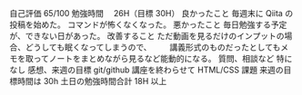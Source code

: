 自己評価 65/100
勉強時間　 26H（目標 30H）
良かったこと
毎週末に Qiita の投稿を始めた。
コマンドが怖くなくなった。
悪かったこと
毎日勉強する予定が、できない日があった。
改善すること
ただ動画を見るだけのインプットの場合、どうしても眠くなってしまうので、
　　講義形式のものだったとしてもメモを取ってノートをまとめながら見るなど能動的になる。
質問、相談など
特になし
感想、来週の目標
git/github 講座を終わらせて HTML/CSS 課題
来週の目標時間は 30h
土日の勉強時間合計 18H 以上

